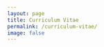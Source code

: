 ```yaml
---
layout: page
title: Curriculum Vitae
permalink: /curriculum-vitae/
image: false
---
```


<object data="{{ site.baseurl }}/img/CV_ALN_2019.pdf" width="1000" height="1000" type='application/pdf'></object>


